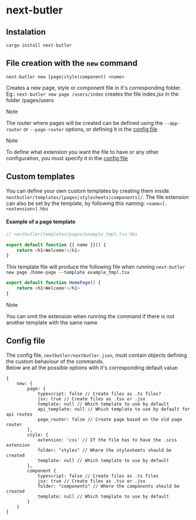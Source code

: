 # next-butler

## Instalation
```cargo install next-butler```

## File creation with the `new` command
```next-butler new [page|style|component] <name>```

Creates a new page, style or component file in it's corresponding folder.  
Eg.: `next-butler new page /users/index` creates the file index.jsx in the folder /pages/users

> [!NOTE]
> The router where pages will be created can be defined using the `--app-router` or
`--page-router` options, or defining it in the [config file](#config-file)

> [!NOTE]
> To define what extension you want the file to have or any other configuration, you
must specify it in the [config file](#config-file)

## Custom templates
You can define your own custom templates by creating them inside
`nextbutler/templates/[pages|stylesheets|components]/`.
The file extension can also be set by the template, by following this naming:
`<name>[.<extension>].hbs`

#### Example of a page template
```typescript
// nextbutler/templates/pages/example_tmpl.tsx.hbs

export default function {{ name }}() {
    return <h1>Welcome!</h1>
}
```
This template file will produce the following file when running `next-butler new
page /home-page --template example_tmpl.tsx`
```typescript
export default function HomePage() {
    return <h1>Welcome!</h1>
}
```

> [!NOTE]
> You can omit the extension when running the command if there is not another
template with the same name

## Config file
The config file, `nextbutler/nextbutler.json`, must contain objects defining
the custom behaviour of the commands.  
Below are all the possible options with it's corresponding default value:

    {
        new: {
            page: {
                typescript: false // Create files as .ts files?
                jsx: true // Create files as .tsx or .jsx
                template: null // Which template to use by default
                api_template: null // Which template to use by default for api routes
                page_router: false // Create page based on the old page router
            },
            style: {
                extension: 'css' // If the file has to have the .scss extension
                folder: "styles" // Where the stylesheets should be created
                template: null // Which template to use by default
            },
            component {
                typescript: false // Create files as .ts files
                jsx: true // Create files as .tsx or .jsx
                folder: "components" // Where the components should be created
                template: null // Which template to use by default 
            }
        }
    }

